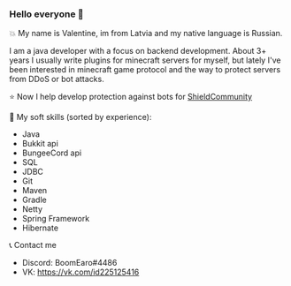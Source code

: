 ### Hello everyone 👋 

💥 My name is Valentine, im from Latvia and my native language is Russian.

I am a java developer with a focus on backend development.
About 3+ years I usually write plugins for minecraft servers for myself, but lately I've been interested in minecraft game protocol and the way to protect servers from DDoS or bot attacks.

⭐ Now I help develop protection against bots for [ShieldCommunity](https://github.com/ShieldCommunity)

🔌 My soft skills (sorted by experience): 
- Java
- Bukkit api
- BungeeCord api
- SQL
- JDBC
- Git
- Maven
- Gradle
- Netty
- Spring Framework
- Hibernate

📞 Contact me
- Discord: BoomEaro#4486
- VK: https://vk.com/id225125416
